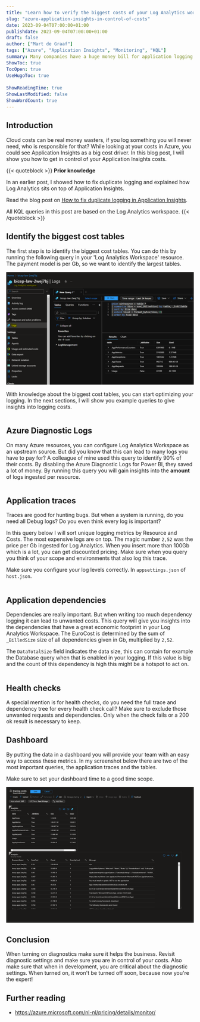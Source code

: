 ```yaml
---
title: "Learn how to verify the biggest costs of your Log Analytics workspace"
slug: "azure-application-insights-in-control-of-costs"
date: 2023-09-04T07:00:00+01:00
publishdate: 2023-09-04T07:00:00+01:00
draft: false
author: ["Mart de Graaf"]
tags: ["Azure", "Application Insights", "Monitoring", "KQL"]
summary: Many companies have a huge money bill for application logging. In this blog post, I will show you how to get in control of your Application Insights costs.
ShowToc: true
TocOpen: true
UseHugoToc: true

ShowReadingTime: true
ShowLastModified: false
ShowWordCount: true
---
```


## Introduction

Cloud costs can be real money wasters, if you log something you will never need, who is responsible for that? While looking at your costs in Azure, you could see Application Insights as a big cost driver. In this blog post, I will show you how to get in control of your Application Insights costs.

{{< quoteblock >}}
**Prior knowledge**

In an earlier post, I showed how to fix duplicate logging and explained how Log Analytics sits on top of Application Insights.

Read the blog post on [How to fix duplicate logging in Application Insights](/posts/duplicate-logging-azure-application-insights).

All KQL queries in this post are based on the Log Analytics workspace.
{{< /quoteblock >}}

## Identify the biggest cost tables

The first step is to identify the biggest cost tables. You can do this by running the following query in your 'Log Analytics Workspace' resource. The payment model is per Gb, so we want to identify the largest tables.

![Log Analytics Workspace - Logs - Kusto Query Language](log-analytics-logs.png#center "Log Analytics Workspace - Logs - Kusto Query Language")

With knowledge about the biggest cost tables, you can start optimizing your logging. In the next sections, I will show you example queries to give insights into logging costs.

```sql {linenos=table,file=QueryByTable.kusto}
```

## Azure Diagnostic Logs

On many Azure resources, you can configure Log Analytics Workspace as an upstream source. But did you know that this can lead to many logs you have to pay for? A colleague of mine used this query to identify 90% of their costs. By disabling the Azure Diagnostic Logs for Power BI, they saved a lot of money. By running this query you will gain insights into the **amount** of logs ingested per resource.

```sql {linenos=table,file=QueryTableByResourceId.kusto}
```

## Application traces

Traces are good for hunting bugs. But when a system is running, do you need all Debug logs? Do you even think every log is important?

In this query below I will sort unique logging metrics by Resource and Costs. The most expensive logs are on top. The magic number `2,52` was the price per Gb ingested for Log Analytics. When you insert more than 100Gb which is a lot, you can get discounted pricing. Make sure when you query you think of your scope and environments that also log this trace.

Make sure you configure your log levels correctly. In `appsettings.json` of `host.json`.

```sql {linenos=table,file=AppTracesByCosts.kusto}
```

## Application dependencies

Dependencies are really important. But when writing too much dependency logging it can lead to unwanted costs. This query will give you insights into the dependencies that have a great economic footprint in your Log Analytics Workspace. The EuroCost is determined by the sum of `_BilledSize` size of all dependencies given in Gb, multiplied by `2,52`.

The `DataTotalSize` field indicates the data size, this can contain for example the Database query when that is enabled in your logging. If this value is big and the count of this dependency is high this might be a hotspot to act on.

```sql {linenos=table,file=AppDependenciesByCosts.kusto}
```

## Health checks

A special mention is for health checks, do you need the full trace and dependency tree for every health check call? Make sure to exclude those unwanted requests and dependencies. Only when the check fails or a 200 ok result is necessary to keep.

## Dashboard

By putting the data in a dashboard you will provide your team with an easy way to access these metrics. In my screenshot below there are two of the most important queries, the application traces and the tables.

Make sure to set your dashboard time to a good time scope.

![Tracing costs dashboard](tracing-dashboard.png#center "Tracing costs dashboard")

## Conclusion

When turning on diagnostics make sure it helps the business. Revisit diagnostic settings and make sure you are in control of your costs. Also make sure that when in development, you are critical about the diagnostic settings. When turned on, it won't be turned off soon, because now you're the expert!

## Further reading

- https://azure.microsoft.com/nl-nl/pricing/details/monitor/
